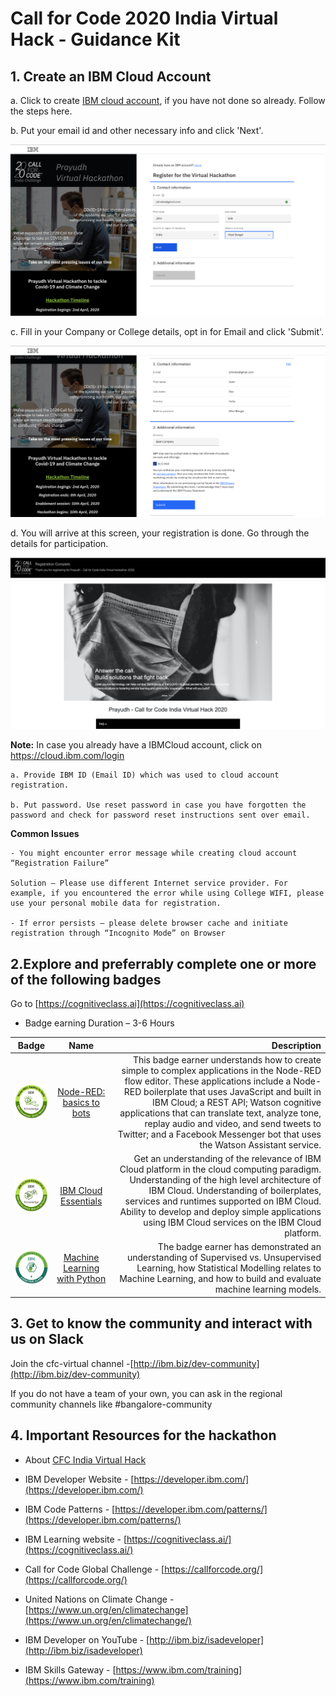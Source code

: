 # Call for Code 2020 India Virtual Hack - Guidance Kit

## 1. Create an IBM Cloud Account

 a. Click to create [IBM cloud account](bit.ly/prayudh), if you have not done so already. Follow the steps here.

b. Put your email id and other necessary info and click 'Next'.

 ![Registration](img/register.png)

 c. Fill in your Company or College details, opt in for Email and click 'Submit'.

 ![Company info](img/done.png)

 d. You will arrive at this screen, your registration is done. Go through the details for participation.

 ![Registration Completed](img/registration.png)

  **Note:** In case you already have a IBMCloud account, click on https://cloud.ibm.com/login

    a. Provide IBM ID (Email ID) which was used to cloud account registration.

    b. Put password. Use reset password in case you have forgotten the password and check for password reset instructions sent over email.

  **Common Issues**

    - You might encounter error message while creating cloud account “Registration Failure”

    Solution – Please use different Internet service provider. For example, if you encountered the error while using College WIFI, please use your personal mobile data for registration.

    - If error persists – please delete browser cache and initiate registration through “Incognito Mode” on Browser

## 2.Explore and preferrably complete one or more of the following badges

Go to [https://cognitiveclass.ai](https://cognitiveclass.ai)

- Badge earning Duration – 3-6 Hours

 | Badge    |      Name     |  Description|
 |----------|:-------------:|------:|
 |![Node](img/node.png)|[Node-RED: basics to bots](https://cognitiveclass.ai/badges/node-red-basics-to-bots)| This badge earner understands how to create simple to complex applications in the Node-RED flow editor. These applications include a Node-RED boilerplate that uses JavaScript and built in IBM Cloud; a REST API; Watson cognitive applications that can translate text, analyze tone, replay audio and video, and send tweets to Twitter; and a Facebook Messenger bot that uses the Watson Assistant service.|
 |![Cloud](img/cloud.png) | [IBM Cloud Essentials](https://cognitiveclass.ai/badges/ibm-cloud-essentials) | Get an understanding of the relevance of IBM Cloud platform in the cloud computing paradigm. Understanding of the high level architecture of IBM Cloud. Understanding of boilerplates, services and runtimes supported on IBM Cloud. Ability to develop and deploy simple applications using IBM Cloud services on the IBM Cloud platform. |
 |![ML](img/ml.png)| [Machine Learning with Python](https://cognitiveclass.ai/badges/machine-learning-python) | The badge earner has demonstrated an understanding of Supervised vs. Unsupervised Learning, how Statistical Modelling relates to Machine Learning, and how to build and evaluate machine learning models. |

## 3. Get to know the community and interact with us on Slack

  Join the cfc-virtual channel
-[http://ibm.biz/dev-community](http://ibm.biz/dev-community)

  If you do not have a team of your own, you can ask in the regional community channels like #bangalore-community

## 4. Important Resources for the hackathon

- About [CFC India Virtual Hack](https://cfc-india.eu-gb.mybluemix.net/)

- IBM Developer Website - [https://developer.ibm.com/](https://developer.ibm.com/)

- IBM Code Patterns - [https://developer.ibm.com/patterns/](https://developer.ibm.com/patterns/)

- IBM Learning website - [https://cognitiveclass.ai/](https://cognitiveclass.ai/)

- Call for Code Global Challenge - [https://callforcode.org/](https://callforcode.org/)

- United Nations on Climate Change - [https://www.un.org/en/climatechange](https://www.un.org/en/climatechange/)

- IBM Developer on YouTube - [http://ibm.biz/isadeveloper](http://ibm.biz/isadeveloper)

- IBM Skills Gateway - [https://www.ibm.com/training](https://www.ibm.com/training)
